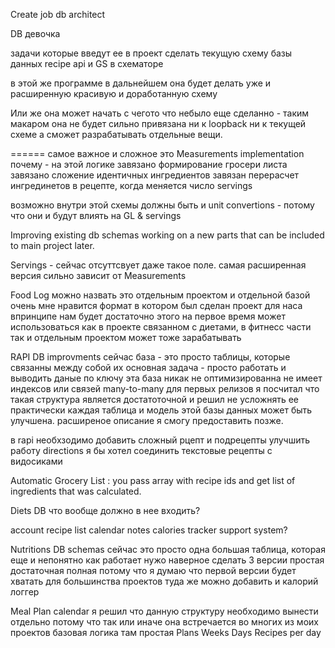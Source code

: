 Create job db architect

DB девочка

задачи которые введут ее в проект
сделать текущую схему базы данных recipe api и GS в схематоре

в этой же программе в дальнейшем она будет делать уже и расширенную красивую и доработанную схему

Или же она может начать с чегото что небыло еще сделанно - таким макаром она не будет сильно привязана ни к loopback
ни к текущей схеме а сможет разрабатывать отдельные вещи.

======
самое важное и сложное это Measurements implementation
почему - на этой логике завязано формирование гросери листа
завязано сложение идентичных ингредиентов
завязан перерасчет ингрединетов в рецепте, когда меняется число servings

возможно внутри этой схемы должны быть и unit convertions - потому что они и будут влиять на GL & servings



Improving existing db schemas
working on a new parts that can be included to main project later.


Servings - сейчас отсуттсвует даже такое поле. самая расширенная версия сильно зависит от Measurements


Food Log
можно назвать это отдельным проектом и отдельной базой
очень мне нравится формат в котором был сделан проект для наса
впринципе нам будет достаточно этого на первое время
может использоваться как в проекте связанном с диетами, в фитнесс части
так и отдельным проектом может тоже зарабатывать



RAPI DB improvments
сейчас база - это просто таблицы, которые связанны между собой
их основная задача - просто работать и выводить даные по ключу
эта база никак не оптимизированна
не имеет индексов или связей many-to-many
для первых релизов я посчитал что такая структура является достатоточной и решил не усложнять ее
практически каждая таблица и модель этой базы данных может быть улучшена. расширеное описание я смогу предоставить позже.


в rapi необхзодимо добавить сложный рцепт и подрецепты
улучшить работу directions
я бы хотел соединить текстовые рецепты с видосиками

Automatic Grocery List : you pass array with recipe ids and get list of ingredients that was calculated.

Diets DB
что вообще должно в нее входить?

account
recipe list
calendar
notes
calories tracker
support system?


Nutritions DB schemas
сейчас это просто одна большая таблица, которая еще и непонятно как работает
нужо наверное сделать 3 версии
простая
достаточная
полная
потому что я думаю что первой версии будет хватать для большинства проектов
туда же можно добавить и калорий логгер

Meal Plan calendar
я решил что данную структуру необходимо вынести отдельно потому что так или иначе
она встречается во многих из моих проектов
базовая логика там простая
Plans
Weeks
Days
Recipes per day
